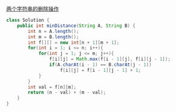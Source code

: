 [两个字符串的删除操作](https://leetcode.com/problems/delete-operation-for-two-strings/description/)

```java
class Solution {
    public int minDistance(String A, String B) {
        int n = A.length();
        int m = B.length();
        int f[][] = new int[n + 1][m + 1];
        for(int i = 1; i <= n; i++){
            for(int j = 1; j <= m; j++){
                f[i][j] = Math.max(f[i - 1][j], f[i][j - 1]);
                if(A.charAt(i - 1) == B.charAt(j - 1))
                    f[i][j] = f[i - 1][j - 1] + 1;
            }
        }
        int val = f[n][m];
        return (n - val) + (m - val);
    }
}
```
